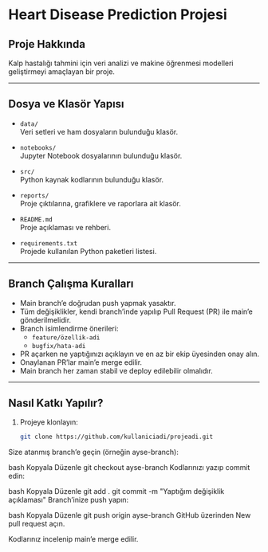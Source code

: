 # Heart Disease Prediction Projesi

## Proje Hakkında
Kalp hastalığı tahmini için veri analizi ve makine öğrenmesi modelleri geliştirmeyi amaçlayan bir proje.

---

## Dosya ve Klasör Yapısı

- `data/`  
  Veri setleri ve ham dosyaların bulunduğu klasör.

- `notebooks/`  
  Jupyter Notebook dosyalarının bulunduğu klasör.

- `src/`  
  Python kaynak kodlarının bulunduğu klasör.

- `reports/`  
  Proje çıktılarına, grafiklere ve raporlara ait klasör.

- `README.md`  
  Proje açıklaması ve rehberi.

- `requirements.txt`  
  Projede kullanılan Python paketleri listesi.

---

## Branch Çalışma Kuralları

- Main branch’e doğrudan push yapmak yasaktır.  
- Tüm değişiklikler, kendi branch’inde yapılıp Pull Request (PR) ile main’e gönderilmelidir.  
- Branch isimlendirme önerileri:  
  - `feature/özellik-adi`  
  - `bugfix/hata-adi`  
- PR açarken ne yaptığınızı açıklayın ve en az bir ekip üyesinden onay alın.  
- Onaylanan PR’lar main’e merge edilir.  
- Main branch her zaman stabil ve deploy edilebilir olmalıdır.

---

## Nasıl Katkı Yapılır?

1. Projeye klonlayın:  
   ```bash
   git clone https://github.com/kullaniciadi/projeadi.git
Size atanmış branch’e geçin (örneğin ayse-branch):

bash
Kopyala
Düzenle
git checkout ayse-branch
Kodlarınızı yazıp commit edin:

bash
Kopyala
Düzenle
git add .
git commit -m "Yaptığım değişiklik açıklaması"
Branch’inize push yapın:

bash
Kopyala
Düzenle
git push origin ayse-branch
GitHub üzerinden New pull request açın.

Kodlarınız incelenip main’e merge edilir.
